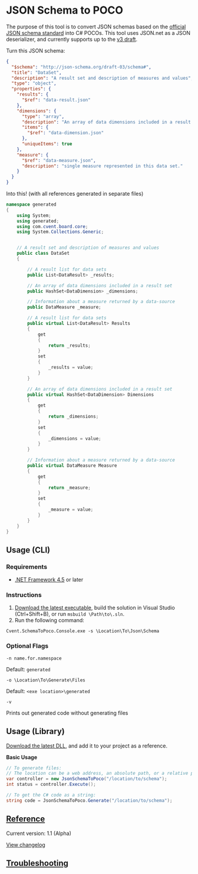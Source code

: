 # JSON Schema to POCO
The purpose of this tool is to convert JSON schemas based on the [official JSON schema standard](http://json-schema.org/) into C# POCOs. This tool uses JSON.net as a JSON deserializer, and currently supports up to the [v3 draft](http://tools.ietf.org/html/draft-zyp-json-schema-03).

Turn this JSON schema:
```json
{
  "$schema": "http://json-schema.org/draft-03/schema#",
  "title": "DataSet",
  "description": "A result set and description of measures and values",
  "type": "object",
  "properties": {
    "results": {
      "$ref": "data-result.json"
    },
    "dimensions": {
      "type": "array",
      "description": "An array of data dimensions included in a result set",
      "items": {
        "$ref": "data-dimension.json"
      },
      "uniqueItems": true
    },
    "measure": {
      "$ref": "data-measure.json",
      "description": "single measure represented in this data set."
    }
  }
}
```
Into this! (with all references generated in separate files)
```csharp
namespace generated
{
    using System;
    using generated;
    using com.cvent.board.core;
    using System.Collections.Generic;


    // A result set and description of measures and values
    public class DataSet
    {

        // A result list for data sets
        public List<DataResult> _results;

        // An array of data dimensions included in a result set
        public HashSet<DataDimension> _dimensions;

        // Information about a measure returned by a data-source
        public DataMeasure _measure;

        // A result list for data sets
        public virtual List<DataResult> Results
        {
            get
            {
                return _results;
            }
            set
            {
                _results = value;
            }
        }

        // An array of data dimensions included in a result set
        public virtual HashSet<DataDimension> Dimensions
        {
            get
            {
                return _dimensions;
            }
            set
            {
                _dimensions = value;
            }
        }

        // Information about a measure returned by a data-source
        public virtual DataMeasure Measure
        {
            get
            {
                return _measure;
            }
            set
            {
                _measure = value;
            }
        }
    }
}
```

## Usage (CLI)

### Requirements
* [.NET Framework 4.5](http://www.microsoft.com/en-us/download/details.aspx?id=30653) or later

### Instructions
1. [Download the latest executable](https://github.com/cvent/json-schema-2-poco/releases/latest), build the solution in Visual Studio (Ctrl+Shift+B), or run `msbuild \Path\to\.sln`.
2. Run the following command:
```
Cvent.SchemaToPoco.Console.exe -s \Location\To\Json\Schema
```

### Optional Flags

```
-n name.for.namespace
```
Default: `generated`

```
-o \Location\To\Generate\Files
```
Default: `<exe location>\generated`

```
-v
```
Prints out generated code without generating files

## Usage (Library)

[Download the latest DLL](), and add it to your project as a reference.

**Basic Usage**

```csharp
// To generate files:
// The location can be a web address, an absolute path, or a relative path.
var controller = new JsonSchemaToPoco("/location/to/schema");
int status = controller.Execute();

// To get the C# code as a string:
string code = JsonSchemaToPoco.Generate("/location/to/schema");
```

## [Reference](https://github.com/cvent/json-schema-2-poco/wiki/Reference)
Current version: 1.1 (Alpha)

[View changelog](https://github.com/cvent/json-schema-2-poco/wiki/Changelog)

## [Troubleshooting](https://github.com/cvent/json-schema-2-poco/wiki/Troubleshooting)

